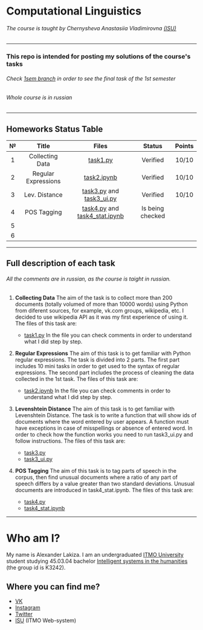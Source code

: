 # Computational Linguistics
###### The course is taught by Chernysheva Anastasiia Vladimirovna [(ISU)](https://isu.ifmo.ru/pls/apex/f?p=2143:PERSON:102085728817403::NO:RP:PID:182049)
---
### This repo is intended for posting my solutions of the course's tasks
###### Check [1sem branch](https://github.com/alexanderlakiza/cs224/tree/1sem) in order to see the final task of the 1st semester
###### Whole course is in russian
---
## Homeworks Status Table

| № | Title | Files | Status | Points |
|:-:|:-:|:-:|:-:|:-:|
| 1 | Collecting Data | [task1.py](https://github.com/alexanderlakiza/cs224/blob/main/task1/task1.py) | Verified | 10/10 |
| 2 | Regular Expressions | [task2.ipynb](https://github.com/alexanderlakiza/cs224/blob/main/task2/task2.ipynb) | Verified | 10/10 |
| 3 | Lev. Distance | [task3.py](https://github.com/alexanderlakiza/cs224/blob/main/task3/task3.py) and [task3_ui.py](https://github.com/alexanderlakiza/cs224/blob/main/task3/task3_ui.py)  | Verified | 10/10 |
| 4 | POS Tagging | [task4.py](https://github.com/alexanderlakiza/cs224/blob/main/task4/task4.py) and [task4_stat.ipynb](https://github.com/alexanderlakiza/cs224/blob/main/task4/task4_stat.ipynb) | Is being checked |  |
| 5 |  |  |  |  |
| 6 |  |  |  |  |

---
## Full description of each task
###### All the comments are in russian, as the course is taight in russian.
1. __Collecting Data__ 
    The aim of the task is to collect more than 200 documents (totally volumed of more than 10000 words) using Python from diferent sources, for example, vk.com groups, wikipedia, etc. I decided to use wikipedia API as it was my first experience of using it. 
    The files of this task are:
    * [task1.py](https://github.com/alexanderlakiza/cs224/blob/main/task1/task1.py)
    In the file you can check comments in order to understand what I did step by step.
    
2. __Regular Expressions__ 
    The aim of this task is to get familiar with Python regular expressions. The task is divided into 2 parts. The first part includes 10 mini tasks in order to get used to the syntax of regular expressions. The second part includes the process of cleaning the data collected in the 1st task.
    The files of this task are:
    * [task2.ipynb](https://github.com/alexanderlakiza/cs224/blob/main/task2/task2.ipynb)
    In the file you can check comments in order to understand what I did step by step.
     
3. __Levenshtein Distance__ 
    The aim of this task is to get familiar with Levenshtein Distance. The task is to write a function that will show ids of documents where the word entered by user appears. A function must have exceptions in case of misspellings or absence of entered word. In order to check how the function works you need to run task3_ui.py and follow instructions.
    The files of this task are:
    * [task3.py](https://github.com/alexanderlakiza/cs224/blob/main/task3/task3.py) 
    * [task3_ui.py](https://github.com/alexanderlakiza/cs224/blob/main/task3/task3_ui.py)

4. __POS Tagging__ 
    The aim of this task is to tag parts of speech in the corpus, then find unusual documents where a ratio of any part of speech differs by a value greater than two standard deviations. Unusual documents are introduced in task4_stat.ipynb.
    The files of this task are:
    * [task4.py](https://github.com/alexanderlakiza/cs224/blob/main/task4/task4.py)
    * [task4_stat.ipynb](https://github.com/alexanderlakiza/cs224/blob/main/task4/task4_stat.ipynb)

---

# Who am I?
My name is Alexander Lakiza. I am an undergraduated [ITMO University](https://itmo.ru/ru/) student studying 45.03.04 bachelor [Intelligent systems in the humanities](https://abit.itmo.ru/program/14533/) (the group id is K3242).
## Where you can find me?
* [VK](https://vk.com/alexanderlakiza)
* [Instagram](https://www.instagram.com/alexanderlakiza/)
* [Twitter](https://twitter.com/alexlakiza)
* [ISU](https://isu.ifmo.ru/pls/apex/f?p=2143:PERSON:102085728817403::NO:RP:PID:285469) (ITMO Web-system)